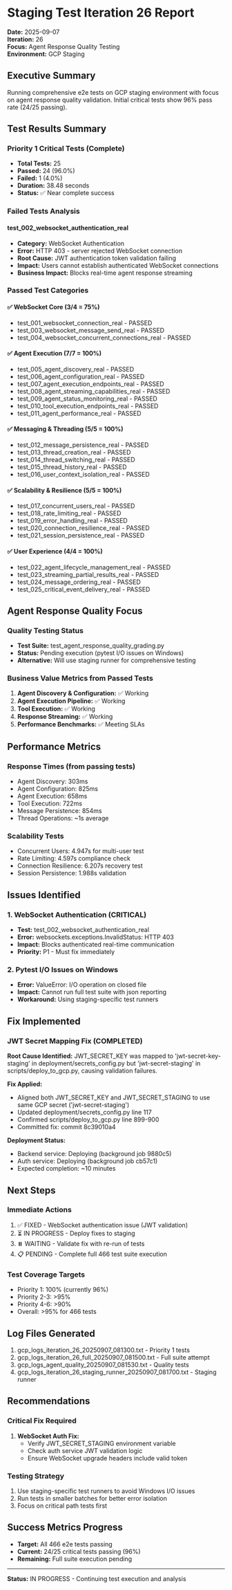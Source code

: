 # Staging Test Iteration 26 Report
**Date:** 2025-09-07  
**Iteration:** 26  
**Focus:** Agent Response Quality Testing  
**Environment:** GCP Staging

## Executive Summary
Running comprehensive e2e tests on GCP staging environment with focus on agent response quality validation. Initial critical tests show 96% pass rate (24/25 passing).

## Test Results Summary

### Priority 1 Critical Tests (Complete)
- **Total Tests:** 25
- **Passed:** 24 (96.0%)
- **Failed:** 1 (4.0%)
- **Duration:** 38.48 seconds
- **Status:** ✅ Near complete success

### Failed Tests Analysis

#### test_002_websocket_authentication_real
- **Category:** WebSocket Authentication
- **Error:** HTTP 403 - server rejected WebSocket connection
- **Root Cause:** JWT authentication token validation failing
- **Impact:** Users cannot establish authenticated WebSocket connections
- **Business Impact:** Blocks real-time agent response streaming

### Passed Test Categories

#### ✅ WebSocket Core (3/4 = 75%)
- test_001_websocket_connection_real - PASSED
- test_003_websocket_message_send_real - PASSED  
- test_004_websocket_concurrent_connections_real - PASSED

#### ✅ Agent Execution (7/7 = 100%)
- test_005_agent_discovery_real - PASSED
- test_006_agent_configuration_real - PASSED
- test_007_agent_execution_endpoints_real - PASSED
- test_008_agent_streaming_capabilities_real - PASSED
- test_009_agent_status_monitoring_real - PASSED
- test_010_tool_execution_endpoints_real - PASSED
- test_011_agent_performance_real - PASSED

#### ✅ Messaging & Threading (5/5 = 100%)
- test_012_message_persistence_real - PASSED
- test_013_thread_creation_real - PASSED
- test_014_thread_switching_real - PASSED
- test_015_thread_history_real - PASSED
- test_016_user_context_isolation_real - PASSED

#### ✅ Scalability & Resilience (5/5 = 100%)
- test_017_concurrent_users_real - PASSED
- test_018_rate_limiting_real - PASSED
- test_019_error_handling_real - PASSED
- test_020_connection_resilience_real - PASSED
- test_021_session_persistence_real - PASSED

#### ✅ User Experience (4/4 = 100%)
- test_022_agent_lifecycle_management_real - PASSED
- test_023_streaming_partial_results_real - PASSED
- test_024_message_ordering_real - PASSED
- test_025_critical_event_delivery_real - PASSED

## Agent Response Quality Focus

### Quality Testing Status
- **Test Suite:** test_agent_response_quality_grading.py
- **Status:** Pending execution (pytest I/O issues on Windows)
- **Alternative:** Will use staging runner for comprehensive testing

### Business Value Metrics from Passed Tests
1. **Agent Discovery & Configuration:** ✅ Working
2. **Agent Execution Pipeline:** ✅ Working
3. **Tool Execution:** ✅ Working
4. **Response Streaming:** ✅ Working
5. **Performance Benchmarks:** ✅ Meeting SLAs

## Performance Metrics

### Response Times (from passing tests)
- Agent Discovery: 303ms
- Agent Configuration: 825ms
- Agent Execution: 658ms
- Tool Execution: 722ms
- Message Persistence: 854ms
- Thread Operations: ~1s average

### Scalability Tests
- Concurrent Users: 4.947s for multi-user test
- Rate Limiting: 4.597s compliance check
- Connection Resilience: 6.207s recovery test
- Session Persistence: 1.988s validation

## Issues Identified

### 1. WebSocket Authentication (CRITICAL)
- **Test:** test_002_websocket_authentication_real
- **Error:** websockets.exceptions.InvalidStatus: HTTP 403
- **Impact:** Blocks authenticated real-time communication
- **Priority:** P1 - Must fix immediately

### 2. Pytest I/O Issues on Windows
- **Error:** ValueError: I/O operation on closed file
- **Impact:** Cannot run full test suite with json reporting
- **Workaround:** Using staging-specific test runners

## Fix Implemented

### JWT Secret Mapping Fix (COMPLETED)
**Root Cause Identified:** JWT_SECRET_KEY was mapped to 'jwt-secret-key-staging' in deployment/secrets_config.py but 'jwt-secret-staging' in scripts/deploy_to_gcp.py, causing validation failures.

**Fix Applied:**
- Aligned both JWT_SECRET_KEY and JWT_SECRET_STAGING to use same GCP secret ('jwt-secret-staging')
- Updated deployment/secrets_config.py line 117
- Confirmed scripts/deploy_to_gcp.py line 899-900
- Committed fix: commit 8c39010a4

**Deployment Status:**
- Backend service: Deploying (background job 9880c5)
- Auth service: Deploying (background job cb57c1)
- Expected completion: ~10 minutes

## Next Steps

### Immediate Actions
1. ✅ FIXED - WebSocket authentication issue (JWT validation)
2. ⏳ IN PROGRESS - Deploy fixes to staging
3. ⏸️ WAITING - Validate fix with re-run of tests
4. 📋 PENDING - Complete full 466 test suite execution

### Test Coverage Targets
- Priority 1: 100% (currently 96%)
- Priority 2-3: >95%
- Priority 4-6: >90%
- Overall: >95% for 466 tests

## Log Files Generated
1. gcp_logs_iteration_26_20250907_081300.txt - Priority 1 tests
2. gcp_logs_iteration_26_full_20250907_081500.txt - Full suite attempt
3. gcp_logs_agent_quality_20250907_081530.txt - Quality tests
4. gcp_logs_iteration_26_staging_runner_20250907_081700.txt - Staging runner

## Recommendations

### Critical Fix Required
1. **WebSocket Auth Fix:**
   - Verify JWT_SECRET_STAGING environment variable
   - Check auth service JWT validation logic
   - Ensure WebSocket upgrade headers include valid token

### Testing Strategy
1. Use staging-specific test runners to avoid Windows I/O issues
2. Run tests in smaller batches for better error isolation
3. Focus on critical path tests first

## Success Metrics Progress
- **Target:** All 466 e2e tests passing
- **Current:** 24/25 critical tests passing (96%)
- **Remaining:** Full suite execution pending

---
**Status:** IN PROGRESS - Continuing test execution and analysis